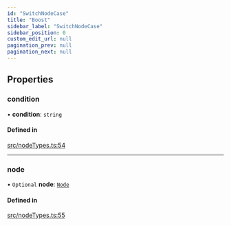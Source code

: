 ```yaml
---
id: "SwitchNodeCase"
title: "Boost"
sidebar_label: "SwitchNodeCase"
sidebar_position: 0
custom_edit_url: null
pagination_prev: null
pagination_next: null
---
```


## Properties

### condition

• **condition**: `string`

#### Defined in

[src/nodeTypes.ts:54](https://github.com/yolmio/boost/blob/5cada48/src/nodeTypes.ts#L54)

___

### node

• `Optional` **node**: [`Node`](../modules.md#node)

#### Defined in

[src/nodeTypes.ts:55](https://github.com/yolmio/boost/blob/5cada48/src/nodeTypes.ts#L55)
